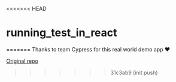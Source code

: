 <<<<<<< HEAD
# running_test_in_react
=======
Thanks to team Cypress for this real world demo app ❤️

<a href="https://github.com/cypress-io/cypress-realworld-app">Original repo</a>
>>>>>>> 31c3ab9 (init push)
